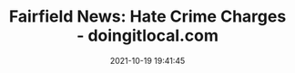 ---
"title": "Fairfield News: Hate Crime Charges - doingitlocal.com"
"date": "2021-10-19 19:41:45"
"feed_name": "GOOGLENEWSCONSTRUCTION"
"feed_website": "https://news.google.com/search?q=construction%2Bincident&hl=en-US&gl=US&ceid=US:en"
"feed_rss": "https://news.google.com/rss/search?q=construction%2Bincident&hl=en-US&gl=US&ceid=US:en"
"link": "https://www.doingitlocal.com/2021/10/fairfield-news-hate-crime-charges/"
"source": "{'href': 'https://www.doingitlocal.com', 'title': 'doingitlocal.com'}"
"file": "_posts/2021-1-1-bd7f8ff9c145eaafa5b3ec065d7e5fa08eed4493.md"
"accident": "0"
"drilling": "0"
"represented_by": "0"
"dead": "0"
"injured": "0"
"arrested": "0"
"place": "unknown place"
"where": "unknown site"
"causes": "unknown"
"place_uri": "unknown place"
---
